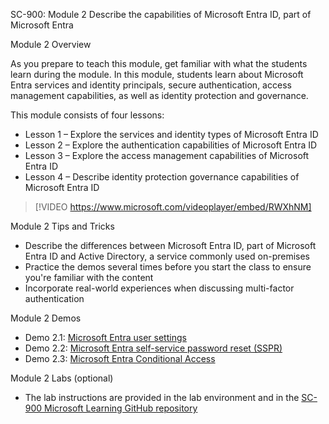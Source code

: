 

SC-900: Module 2 Describe the capabilities of Microsoft Entra ID, part of Microsoft Entra

Module 2 Overview

As you prepare to teach this module, get familiar with what the students learn during the module. In this module, students learn about Microsoft Entra services and identity principals, secure authentication, access management capabilities, as well as identity protection and governance.

This module consists of four lessons:

- Lesson 1 – Explore the services and identity types of Microsoft Entra ID
- Lesson 2 – Explore the authentication capabilities of Microsoft Entra ID
- Lesson 3 – Explore the access management capabilities of Microsoft Entra ID
- Lesson 4 – Describe identity protection governance capabilities of Microsoft Entra ID

 
> [!VIDEO https://www.microsoft.com/videoplayer/embed/RWXhNM]  

Module 2 Tips and Tricks

- Describe the differences between Microsoft Entra ID, part of Microsoft Entra ID and Active Directory, a service commonly used on-premises
- Practice the demos several times before you start the class to ensure you're familiar with the content 
- Incorporate real-world experiences when discussing multi-factor authentication

Module 2 Demos

- Demo 2.1: [Microsoft Entra user settings](https://github.com/MicrosoftLearning/SC-900-Microsoft-Security-Compliance-and-Identity-Fundamentals/blob/master/Instructions/Demos/DEMO_01_explore_azure_ad.md)
- Demo 2.2: [Microsoft Entra self-service password reset (SSPR)](https://github.com/MicrosoftLearning/SC-900-Microsoft-Security-Compliance-and-Identity-Fundamentals/blob/master/Instructions/Demos/DEMO_02_explore_azure_sspr.md)
- Demo 2.3: [Microsoft Entra Conditional Access](https://github.com/MicrosoftLearning/SC-900-Microsoft-Security-Compliance-and-Identity-Fundamentals/blob/master/Instructions/Demos/DEMO_03_explore_cond_access.md)

Module 2 Labs (optional)

- The lab instructions are provided in the lab environment and in the [SC-900 Microsoft Learning GitHub repository](https://github.com/MicrosoftLearning/SC-900-Microsoft-Security-Compliance-and-Identity-Fundamentals/blob/master/Instructions/Demos/DEMO_10_explore_service_trust_portal.md) 

